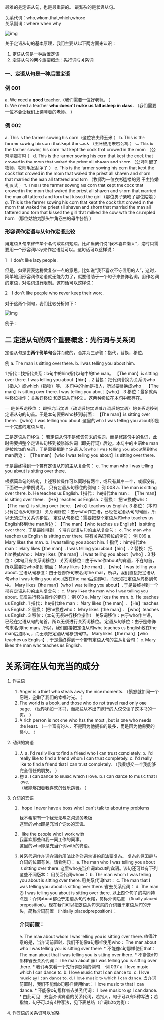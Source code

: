 最难的是定语从句，也是最重要的。
最繁杂的是状语从句。  

关系代词：who,whom,that,which,whose  
关系副词：where when why

![img](images/image-20230910141447633.webp)

关于定语从句的基本原理，我们主要从以下两方面来认识：

1. 定语从句是一种后置定语
2. 定语从句的两个重要概念：先行词与关系词

### 一、定语从句是一种后置定语

### 例 001

a. We need a **good** teacher.（我们需要一位好老师。 ）<br>b. We need a teacher **who doesn't make us fall asleep in class.** （我们需要一位不会让我们上课睡着的老师。 ）

### 例 002

a. This is the farmer sowing his corn（这位农夫种玉米 ）
b. This is the farmer sowing his corn that kept the cock （玉米被用来喂公鸡 ）
c. This is the farmer sowing his corn that kept the cock that crowed in the morn （公鸡清晨打鸣 ）
d. This is the farmer sowing his corn that kept the cock that crowed in the morn that waked the priest all shaven and shorn （公鸡叫醒了牧师，牧师毛发刮净了 ）
e. This is the farmer sowing his corn that kept the cock that crowed in the morn that waked the priest all shaven and shorn that married the man all tattered and torn （牧师为一位衣衫褴褛的男
子主持婚礼仪式 ）
f. This is the farmer sowing his corn that kept the cock that crowed in the morn that waked the priest all shaven and shorn that married the man all tattered and torn that kissed the girl （那位男子亲吻了那位姑娘 ）
g. This is the farmer sowing his corn that kept the cock that crowed in the morn that waked the priest all shaven and shorn that married the man all tattered and torn that kissed the girl  that milked the cow with the crumpled horn （那位姑娘为那头牛角卷曲的母牛挤奶 ）  

### 形容词作定语与从句作定语比较

用定语从句来修饰某个名词或名词短语。比如当我们说“我不喜欢懒人”，这时只需要用一个形容词lazy来作定语就可以。这句话可以这样说：

1　I don't like lazy people.

但是，如果要表达稍微复杂一点的意思，比如说“我不喜欢不守信用的人”，这时，简单地用形容词作定语就无能为力了，就要借助于一个句子来修饰名词，用作名词的定语，对名词进行限制。这句话可以这样说：

2　I don't like people who never keep their word.

对于这两个例句，我们比较分析如下：

![img](images/00102.webp)

例子：



## 二 定语从句的两个重要概念：先行词与关系词

定语从句是由**两个简单句**合并而成的，合并为三步骤：指代，替换，移位。

例 
a. The man is sitting over there.
b. I was telling you about him.  

1 指代：找指代关系：b句中的him指代a句中的the man。
【The man】is sitting over there. I was telling you about【him】.
2 替换：把代词替换为关系词who（指人）或which（指物）等。
本句中的him是指人，所以要替换成who：
【The man】is sitting over there. I was telling you about【who】.
3 移位：最多就两种移位操作：关系词移位 和定语从句移位 。这两种移位在本句中都存在。

一 是关系词移位 ：
即把充当宾语（动词后的宾语或介词后的宾语）的关系词移到定语从句的句首。于是本句要把who移到I前面：
【The man】is sitting over there. 【who】I was telling you about.
这里的who I was telling you about即是一个完整的定语从句。

二是定语从句移位 ：
若定语从句不是修饰句末的名词，而是修饰句中的名词，此时需要把整个定语从句移到被修饰名词（即先行词）后边。本句中的主语the man是被修饰的名词，于是需要把整个定语
从句who I was telling you about移到the man后边：
【The man】【who I was telling you about】is sitting over there.

于是最终得到一个带有定语从句的主从复合句：
c. The man who I was telling you about is sitting over there.

根据简单句的结构，上述移位操作可以同时有两个，或只有其中一个，或都没有。下面进一步举例说明。
只有定语从句移位的例句：
例 008
a. The man is sitting over there.
b. He teaches us English.
1 指代：
he指代the man：
【The man】is sitting over there. 【He】teaches us English.
2 替换：
把he换成who：
【The man】is sitting over there. 【who】teaches us English.
3 移位：（本句只有定语从句移位）
关系词移位：由于who作主语，已经在定语从句的句首，所以无须进行关系词移位。
定语从句移位：需要把整个定语从句who teaches us English移到the man后边：
【The man】【who teaches us English】is sitting over there.
于是最终得到一个带有定语从句的主从复合句：
c. The man who teaches us English is sitting over there.
只有关系词移位的例句：
例 009
a. Mary likes the man.
b. I was telling you about him.
1 指代：
him指代the man：
Mary likes【the man】. I was telling you about【him】.
2 替换：
把him换成who：
Mary likes【the man】. I was telling you about【who】.
3 移位：（本句只有关系词移位）
关系词移位：由于who作about的宾语，不在句首，所以需要把who移到I前面：
Mary likes【the man】. 【who】I was telling you about.
定语从句移位：由于是修饰句末名词the man，所以，我们直接把定语从句who I was telling you about放在the man后边即可，而无须把定语从句移到句中。
Mary likes【the man】【who I was telling you about】.
于是最终得到一个带有定语从句的主从复合句：
c. Mary likes the man who I was telling you about.
无须进行移位操作的例句：
例 010
a. Mary likes the man.
b. He teaches us English.
1 指代：
he指代the man：
Mary likes【the man】. 【He】teaches us English.
2 替换：
把he换成who：
Mary likes【the man】. 【who】teaches us English.
3 移位：（本句无须进行移位操作）
关系词移位：由于who作主语，已经在定语从句的句首，所以无须进行关系词移位。
定语从句移位：由于是修饰句末名词the man，所以，我们直接把定语从句who teaches us English放在the man后边即可，而无须把定语从句移到句中。
Mary likes【the man】【who teaches us English】.
于是最终得到一个带有定语从句的主从复合句：
c. Mary likes the man who teaches us English.

# 关系词在从句充当的成分  

1. 作主语

   1. Anger is a thief who steals away the nice moments. （愤怒就如同一个窃贼，盗取了我们的幸福时光。 ）  
   2. The world is a book, and those who do not travel read only one page. （世界犹如一本书，而那些从不出门旅行的人仅仅读了这本书的一页。 ）  
   3. A rich person is not one who has the most , but is one who needs the least. （一个富有的人，不是因为他拥有的最多，而是因为他需要的最少。 ）  

2. 动词的宾语

   1. 人
      a. I'd really like to find a friend who I can trust completely.
      b. I'd really like to find a friend whom I can trust completely.
      c. I'd really like to find a friend that I can trust completely.
      （我很想交一个我能够完全信任的朋友。 ）  
   2. 物
      a. I can dance to music which I love.
      b. I can dance to music that I love.  
      （我能够跟着我喜欢的音乐跳舞。 ）  

3. 介词的宾语

   1. I hope I never have a boss who I can't talk to about my problems  

      我不希望有一个我无法与之沟通的老板  
      这里的who即是充当介词to的宾语。  

   2. I like the people who I work with  
      我喜欢那些和我一同工作的同事。  
      这里的who即是充当介词with的宾语。  

   3. 关系代词作介词宾语的用法比作动词宾语的用法要复杂。
      复杂的原因是与介词的位置有关。请看例句：
      a. The man who I was telling you about is sitting over there.
      这里who充当介词about的宾语。该句还可以有下列这些不同版本：
      用关系代词whom：
      b. The man whom I was telling you about is sitting over there.
      用关系代词that：
      c. The man that I was telling you about is sitting over there.
      省去关系代词：
      d. The man @ I was telling you about is sitting over there.
      以上四个句子的共同特点是：介词about都位于定语从句的末尾，简称介词后置 （finally placed preposition）。现在我们可以把定语从句末尾的介词置于定语从句的开头，简称介词前置 （initially placedpreposition）：

      ### 介词前置：  

      e. The man about whom I was telling you is sitting over there.
      值得注意的是，当介词前置时，我们不能像a句那样使用who：
      The man about who I was telling you is sitting over there. *
      不能像c句那样使用that：
      The man about that I was telling you is sitting over there. *
      不能像d句那样省去关系代词：
      The man about @ I was telling you is sitting over there. *
      我们再来看一个先行词是物的例句：
      例 037
      a. I love music which I can dance to.
      b. I love music that I can dance to.
      c. I love music @ I can dance to.
      d. I love music to which I can dance.
      当介词前置时，我们不能像b句那样使用that：
      I love music to that I can dance. *
      不能像c句那样省去关系代词：
      I love music to @ I can dance. *
      由此可见，充当介词宾语的关系代词，若指人，句子可以有5种写法；若指物，句子可以有4种写法，见下表总结（介词以to为例）：  

4. 作宾语的关系词可以省略